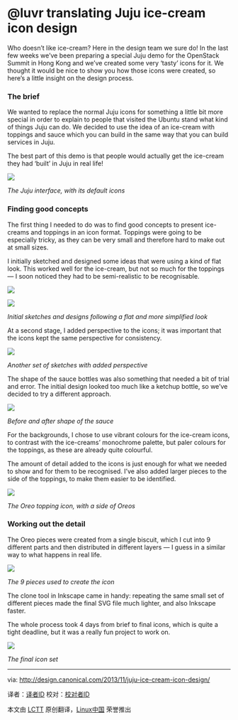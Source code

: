 @luvr translating
Juju ice-cream icon design
================================================================================
Who doesn’t like ice-cream? Here in the design team we sure do! In the last few weeks we’ve been preparing a special Juju demo for the OpenStack Summit in Hong Kong and we’ve created some very ‘tasty’ icons for it. We thought it would be nice to show you how those icons were created, so here’s a little insight on the design process.

### The brief ###

We wanted to replace the normal Juju icons for something a little bit more special in order to explain to people that visited the Ubuntu stand what kind of things Juju can do. We decided to use the idea of an ice-cream with toppings and sauce which you can build in the same way that you can build services in Juju.

The best part of this demo is that people would actually get the ice-cream they had ‘built’ in Juju in real life!

![](http://design.canonical.com/wp-content/uploads/1-juju.jpg)

*The Juju interface, with its default icons*

### Finding good concepts ###

The first thing I needed to do was to find good concepts to present ice-creams and toppings in an icon format. Toppings were going to be especially tricky, as they can be very small and therefore hard to make out at small sizes.

I initially sketched and designed some ideas that were using a kind of flat look. This worked well for the ice-cream, but not so much for the toppings — I soon noticed they had to be semi-realistic to be recognisable.

![](http://design.canonical.com/wp-content/uploads/1-juju-icecream-sketches-flat.jpg)

![](http://design.canonical.com/wp-content/uploads/3-juju-icecream-flat-icons.jpg)

*Initial sketches and designs following a flat and more simplified look*

At a second stage, I added perspective to the icons; it was important that the icons kept the same perspective for consistency.

![](http://design.canonical.com/wp-content/uploads/4-juju-icecream-sketches-perspective.jpg)

*Another set of sketches with added perspective*

The shape of the sauce bottles was also something that needed a bit of trial and error. The initial design looked too much like a ketchup bottle, so we’ve decided to try a different approach.

![](http://design.canonical.com/wp-content/uploads/5-juju-icecream-sauce-shape.jpg)

*Before and after shape of the sauce*

For the backgrounds, I chose to use vibrant colours for the ice-cream icons, to contrast with the ice-creams’ monochrome palette, but paler colours for the toppings, as these are already quite colourful.

The amount of detail added to the icons is just enough for what we needed to show and for them to be recognised. I’ve also added larger pieces to the side of the toppings, to make them easier to be identified.

![](http://design.canonical.com/wp-content/uploads/6-juju-oreo-topping.jpg)

*The Oreo topping icon, with a side of Oreos*

### Working out the detail ###

The Oreo pieces were created from a single biscuit, which I cut into 9 different parts and then distributed in different layers — I guess in a similar way to what happens in real life.

![](http://design.canonical.com/wp-content/uploads/7-juju-oreo-bits.jpg)

*The 9 pieces used to create the icon*

The clone tool in Inkscape came in handy: repeating the same small set of different pieces made the final SVG file much lighter, and also Inkscape faster.

The whole process took 4 days from brief to final icons, which is quite a tight deadline, but it was a really fun project to work on.

![](http://design.canonical.com/wp-content/uploads/8-final-juju-icecream-icon-set.jpg)

*The final icon set*

--------------------------------------------------------------------------------

via: http://design.canonical.com/2013/11/juju-ice-cream-icon-design/

译者：[译者ID](https://github.com/译者ID) 校对：[校对者ID](https://github.com/校对者ID)

本文由 [LCTT](https://github.com/LCTT/TranslateProject) 原创翻译，[Linux中国](http://linux.cn/) 荣誉推出
